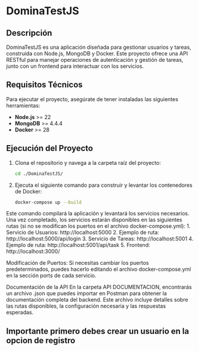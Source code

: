 # DominaTestJS

## Descripción
DominaTestJS es una aplicación diseñada para gestionar usuarios y tareas, construida con Node.js, MongoDB y Docker. Este proyecto ofrece una API RESTful para manejar operaciones de autenticación y gestión de tareas, junto con un frontend para interactuar con los servicios.

## Requisitos Técnicos
Para ejecutar el proyecto, asegúrate de tener instaladas las siguientes herramientas:

- **Node.js** >= 22
- **MongoDB** >= 4.4.4
- **Docker** >= 28

## Ejecución del Proyecto

1. Clona el repositorio y navega a la carpeta raíz del proyecto:
   ```bash
   cd ./DominaTestJS/
2. Ejecuta el siguiente comando para construir y levantar los contenedores de Docker:
    ```bash
    docker-compose up --build
Este comando compilará la aplicación y levantará los servicios necesarios. 
Una vez completado, los servicios estarán disponibles en las siguientes rutas (si no se modifican los puertos en el archivo docker-compose.yml):
    1. Servicio de Usuarios: http://localhost:5000
    2. Ejemplo de ruta: http://localhost:5000/api/login
    3. Servicio de Tareas: http://localhost:5001
    4. Ejemplo de ruta: http://localhost:5001/api/task
    5. Frontend: http://localhost:3000/

Modificación de Puertos: Si necesitas cambiar los puertos predeterminados, puedes hacerlo editando el archivo docker-compose.yml en la sección ports de cada servicio.

Documentación de la API
En la carpeta API DOCUMENTACION, encontrarás un archivo .json que puedes importar en Postman para obtener la documentación completa del backend. Este archivo incluye detalles sobre las rutas disponibles, la configuración necesaria y las respuestas esperadas.

## Importante primero debes crear un usuario en la opcion de registro